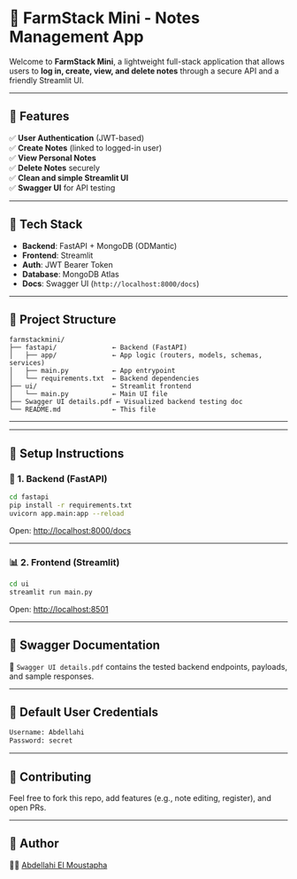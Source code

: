 # 🐍 FarmStack Mini - Notes Management App

Welcome to **FarmStack Mini**, a lightweight full-stack application that allows users to **log in, create, view, and delete notes** through a secure API and a friendly Streamlit UI.

---

## 🚀 Features

✅ **User Authentication** (JWT-based)  
✅ **Create Notes** (linked to logged-in user)  
✅ **View Personal Notes**  
✅ **Delete Notes** securely  
✅ **Clean and simple Streamlit UI**  
✅ **Swagger UI** for API testing  

---

## 🧠 Tech Stack

- **Backend**: FastAPI + MongoDB (ODMantic)  
- **Frontend**: Streamlit  
- **Auth**: JWT Bearer Token  
- **Database**: MongoDB Atlas  
- **Docs**: Swagger UI (`http://localhost:8000/docs`)

---

## 📁 Project Structure

```
farmstackmini/
├── fastapi/              ← Backend (FastAPI)
│   ├── app/              ← App logic (routers, models, schemas, services)
│   ├── main.py           ← App entrypoint
│   └── requirements.txt  ← Backend dependencies
├── ui/                   ← Streamlit frontend
│   └── main.py           ← Main UI file
├── Swagger UI details.pdf ← Visualized backend testing doc
└── README.md             ← This file
```

---

---

## 🔧 Setup Instructions

### 🐍 1. Backend (FastAPI)
```bash
cd fastapi
pip install -r requirements.txt
uvicorn app.main:app --reload
```

Open: [http://localhost:8000/docs](http://localhost:8000/docs)

---

### 📊 2. Frontend (Streamlit)
```bash
cd ui
streamlit run main.py
```

Open: [http://localhost:8501](http://localhost:8501)

---

## 📄 Swagger Documentation

📎 `Swagger UI details.pdf` contains the tested backend endpoints, payloads, and sample responses.

---

## 👤 Default User Credentials

```bash
Username: Abdellahi
Password: secret
```

---

## 🤝 Contributing

Feel free to fork this repo, add features (e.g., note editing, register), and open PRs.

---

## 🧠 Author

👨‍💻 [Abdellahi El Moustapha](https://github.com/Abmstpha)

